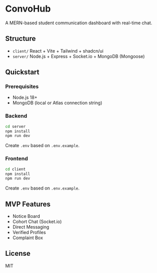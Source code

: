 # ConvoHub

A MERN-based student communication dashboard with real-time chat.

## Structure
- `client/` React + Vite + Tailwind + shadcn/ui
- `server/` Node.js + Express + Socket.io + MongoDB (Mongoose)

## Quickstart

### Prerequisites
- Node.js 18+
- MongoDB (local or Atlas connection string)

### Backend
```bash
cd server
npm install
npm run dev
```
Create `.env` based on `.env.example`.

### Frontend
```bash
cd client
npm install
npm run dev
```
Create `.env` based on `.env.example`.

## MVP Features
- Notice Board
- Cohort Chat (Socket.io)
- Direct Messaging
- Verified Profiles
- Complaint Box

## License
MIT
